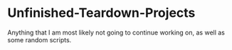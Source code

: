 # Unfinished-Teardown-Projects
Anything that I am most likely not going to continue working on, as well as some random scripts.
